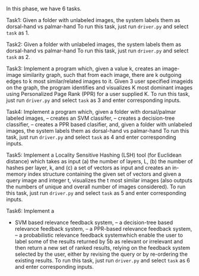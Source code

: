 In this phase, we have 6 tasks.

Task1: Given a folder with unlabeled images, the system labels them as dorsal-hand vs palmar-hand
To run this task, just run ```driver.py``` and select ```task``` as 1.

Task2: Given a folder with unlabeled images, the system labels them as dorsal-hand vs palmar-hand
To run this task, just run ```driver.py``` and select ```task``` as 2.

Task3: Implement a program which, given a value k, creates an image-image similarity graph, such that from each
image, there are k outgoing edges to k most similar/related images to it. Given 3 user specified imageids on the graph,
the program identifies and visualizes K most dominant images using Personalized Page Rank (PPR) for a user supplied
K.
To run this task, just run ```driver.py``` and select ```task``` as 3 and enter corresponding inputs.

Task4: Implement a program which, given a folder with dorsal/palmar labeled images,
– creates an SVM classifer,
– creates a decision-tree classifier,
– creates a PPR based clasifier,
and, given a folder with unlabeled images, the system labels them as dorsal-hand vs palmar-hand
To run this task, just run ```driver.py``` and select ```task``` as 4 and enter corresponding inputs.

Task5: Implement a Locality Sensitive Hashing (LSH) tool (for Euclidean distance) which takes as input (a) the number
of layers, L, (b) the number of hashes per layer, k, and (c) a set of vectors as input and creates an in-memory index
structure containing the given set of vectors and given a query image and integer t, visualizes the t most similar images (also outputs the numbers of unique and overall number of images considered).
To run this task, just run ```driver.py``` and select ```task``` as 5 and enter corresponding inputs.

Task6: Implement a
- SVM based relevance feedback system,
– a decision-tree based relevance feedback system,
– a PPR-based relevance feedback system,
– a probabilistic relevance feedback systemwhich enable the user to label some of the results returned by 5b as relevant or irrelevant and then return a new set of ranked results, relying on the feedback system selected by the user, either by revising the query or by re-ordering the existing results.
To run this task, just run ```driver.py``` and select ```task``` as 6 and enter corresponding inputs.
